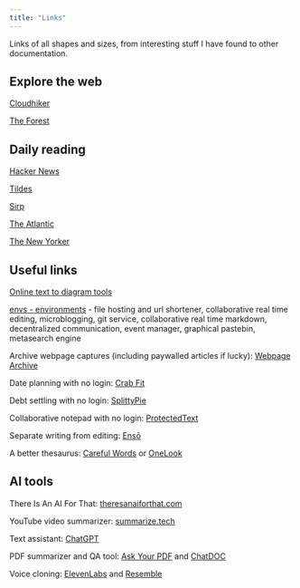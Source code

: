 ```yaml
---
title: "Links"
---
```


Links of all shapes and sizes, from interesting stuff I have found to other documentation.

## Explore the web

[Cloudhiker](https://cloudhiker.net/)

[The Forest](https://theforest.link/)

## Daily reading

[Hacker News](https://news.ycombinator.com/)

[Tildes](https://tildes.net/)

[Sirp](https://sirp.ee/)

[The Atlantic](https://www.theatlantic.com/)

[The New Yorker](https://www.newyorker.com/)

## Useful links

[Online text to diagram tools](https://xosh.org/text-to-diagram/)

[envs - environments](https://envs.net/) - file hosting and url shortener, collaborative real time editing, microblogging, git service, collaborative real time markdown, decentralized communication, event manager, graphical pastebin, metasearch engine

Archive webpage captures (including paywalled articles if lucky): [Webpage Archive](https://archive.today)

Date planning with no login: [Crab Fit](https://crab.fit/)

Debt settling with no login: [SplittyPie](https://splittypie.com/)

Collaborative notepad with no login: [ProtectedText](https://www.protectedtext.com/)

Separate writing from editing: [Ensō](https://enso.sonnet.io/)

A better thesaurus: [Careful Words](https://carefulwords.com/) or [OneLook](https://onelook.com/thesaurus/)

## AI tools

There Is An AI For That: [theresanaiforthat.com](https://theresanaiforthat.com/)

YouTube video summarizer: [summarize.tech](https://www.summarize.tech/)

Text assistant: [ChatGPT](https://chat.openai.com/)

PDF summarizer and QA tool: [Ask Your PDF](https://askyourpdf.com/) and [ChatDOC](https://chatdoc.com/)

Voice cloning: [ElevenLabs](https://elevenlabs.io/) and [Resemble](https://www.resemble.ai/)
